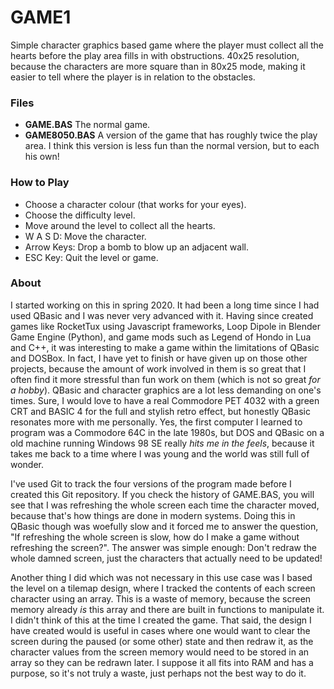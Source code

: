 # GAME1

Simple character graphics based game where the player must collect all the hearts before the play area fills in with obstructions. 40x25 resolution, because the characters are more square than in 80x25 mode, making it easier to tell where the player is in relation to the obstacles. 

### Files
- **GAME.BAS** The normal game.  
- **GAME8050.BAS** A version of the game that has roughly twice the play area. I think this version is less fun than the normal version, but to each his own!  

### How to Play
- Choose a character colour (that works for your eyes).
- Choose the difficulty level.
- Move around the level to collect all the hearts.
- W A S D: Move the character.
- Arrow Keys: Drop a bomb to blow up an adjacent wall.
- ESC Key: Quit the level or game.

### About
I started working on this in spring 2020. It had been a long time since I had used QBasic and I was never very advanced with it. Having since created games like RocketTux using Javascript frameworks, Loop Dipole in Blender Game Engine (Python), and game mods such as Legend of Hondo in Lua and C++, it was interesting to make a game within the limitations of QBasic and DOSBox. In fact, I have yet to finish or have given up on those other projects, because the amount of work involved in them is so great that I often find it more stressful than fun work on them (which is not so great *for a hobby*). QBasic and character graphics are a lot less demanding on one's times. Sure, I would love to have a real Commodore PET 4032 with a green CRT and BASIC 4 for the full and stylish retro effect, but honestly QBasic resonates more with me personally. Yes, the first computer I learned to program was a Commodore 64C in the late 1980s, but DOS and QBasic on a old machine running Windows 98 SE really *hits me in the feels*, because it takes me back to a time where I was young and the world was still full of wonder.

I've used Git to track the four versions of the program made before I created this Git repository. If you check the history of GAME.BAS, you will see that I was refreshing the whole screen each time the character moved, because that's how things are done in modern systems. Doing this in QBasic though was woefully slow and it forced me to answer the question, "If refreshing the whole screen is slow, how do I make a game without refreshing the screen?". The answer was simple enough: Don't redraw the whole damned screen, just the characters that actually need to be updated!

Another thing I did which was not necessary in this use case was I based the level on a tilemap design, where I tracked the contents of each screen character using an array. This is a waste of memory, because the screen memory already *is* this array and there are built in functions to manipulate it. I didn't think of this at the time I created the game. That said, the design I have created would is useful in cases where one would want to clear the screen during the paused (or some other) state and then redraw it, as the character values from the screen memory would need to be stored in an array so they can be redrawn later. I suppose it all fits into RAM and has a purpose, so it's not truly a waste, just perhaps not the best way to do it.

